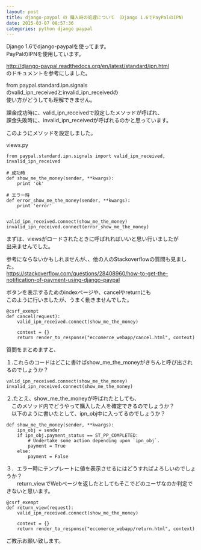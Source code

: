 ```yaml
---
layout: post
title: django-paypal の 購入時の処理について　（Django 1.6でPayPalのIPN）
date: 2015-03-07 08:57:36
categories: python django paypal
---
```

<p>Django 1.6でdjango-paypalを使ってます。<br>
PayPalのIPNを使用しています。</p>

<p><a href="http://django-paypal.readthedocs.org/en/latest/standard/ipn.html" rel="nofollow noreferrer">http://django-paypal.readthedocs.org/en/latest/standard/ipn.html</a><br>
のドキュメントを参考にしました。</p>

<p>from paypal.standard.ipn.signals<br>
のvalid_ipn_receivedとinvalid_ipn_receivedの<br>
使い方がどうしても理解できません。</p>

<p>課金成功時に、valid_ipn_receivedで設定したメソッドが呼ばれ、<br>
課金失敗時に、invalid_ipn_receivedが呼ばれるのかと思っています。</p>

<p>このようにメソッドを設定しました。</p>

<p>views.py</p>

```
from paypal.standard.ipn.signals import valid_ipn_received, invalid_ipn_received

# 成功時
def show_me_the_money(sender, **kwargs):
    print 'ok'

# エラー時
def error_show_me_the_money(sender, **kwargs):
    print 'error'


valid_ipn_received.connect(show_me_the_money)
invalid_ipn_received.connect(error_show_me_the_money)
```

<p>まずは、viewsがロードされたときに呼ばれればいいと思い行いましたが<br>
出来ませんでした。</p>

<p>参考にならないかもしれませんが、、他の人のStackoverflowの質問も見ました。<br>
<a href="https://stackoverflow.com/questions/28408960/how-to-get-the-notification-of-payment-using-django-paypal">https://stackoverflow.com/questions/28408960/how-to-get-the-notification-of-payment-using-django-paypal</a></p>

<p>ボタンを表示するためのindexページや、cancelやreturnにも<br>
このように行いましたが、うまく動きませんでした。</p>

```
@csrf_exempt
def cancel(request):
    valid_ipn_received.connect(show_me_the_money)

    context = {}
    return render_to_response("eccomerce_webapp/cancel.html", context)
```

<p>質問をまとめますと、</p>

<p>１.これらのコードはどこに書けばshow_me_the_moneyがきちんと呼び出されるのでしょうか？</p>

```
valid_ipn_received.connect(show_me_the_money)
invalid_ipn_received.connect(show_me_the_money)
```

<p>２.たとえ、show_me_the_moneyが呼ばれたとしても、<br>
　このメソッド内でどうやって購入した人を確定できるのでしょうか？<br>
　以下のように書いたとして、ipn_obj中に入ってるのでしょうか？</p>

```
def show_me_the_money(sender, **kwargs):
    ipn_obj = sender
    if ipn_obj.payment_status == ST_PP_COMPLETED:
        # Undertake some action depending upon `ipn_obj`.
        payment = True
    else:
        payment = False
```

<p>３．エラー時にテンプレートに値を表示させるにはどうすればよろしいのでしょうか？<br>
　　return_viewでWebページを返したとしてもそこでどのユーザなのか判定できないと思います。</p>

```
@csrf_exempt
def return_view(request):
    valid_ipn_received.connect(show_me_the_money)

    context = {}
    return render_to_response("eccomerce_webapp/return.html", context)
```

<p>ご教示お願い致します。</p>
